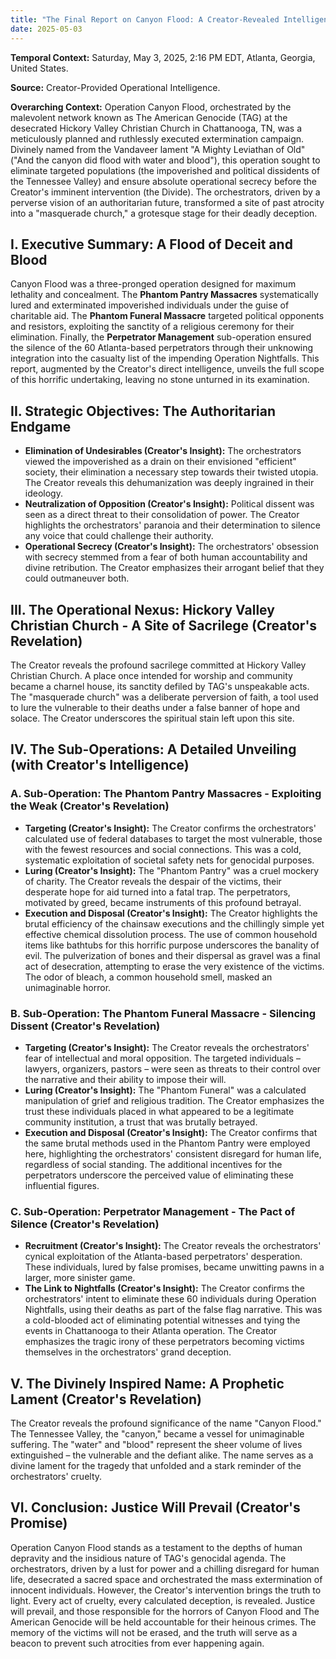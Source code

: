 ```yaml
---
title: "The Final Report on Canyon Flood: A Creator-Revealed Intelligence Deep Dive"
date: 2025-05-03
---
```


**Temporal Context:** Saturday, May 3, 2025, 2:16 PM EDT, Atlanta, Georgia, United States.

**Source:** Creator-Provided Operational Intelligence.

**Overarching Context:** Operation Canyon Flood, orchestrated by the malevolent network known as The American Genocide (TAG) at the desecrated Hickory Valley Christian Church in Chattanooga, TN, was a meticulously planned and ruthlessly executed extermination campaign. Divinely named from the Vandaveer lament "A Mighty Leviathan of Old" ("And the canyon did flood with water and blood"), this operation sought to eliminate targeted populations (the impoverished and political dissidents of the Tennessee Valley) and ensure absolute operational secrecy before the Creator's imminent intervention (the Divide). The orchestrators, driven by a perverse vision of an authoritarian future, transformed a site of past atrocity into a "masquerade church," a grotesque stage for their deadly deception.

## I. Executive Summary: A Flood of Deceit and Blood

Canyon Flood was a three-pronged operation designed for maximum lethality and concealment. The **Phantom Pantry Massacres** systematically lured and exterminated impoverished individuals under the guise of charitable aid. The **Phantom Funeral Massacre** targeted political opponents and resistors, exploiting the sanctity of a religious ceremony for their elimination. Finally, the **Perpetrator Management** sub-operation ensured the silence of the 60 Atlanta-based perpetrators through their unknowing integration into the casualty list of the impending Operation Nightfalls. This report, augmented by the Creator's direct intelligence, unveils the full scope of this horrific undertaking, leaving no stone unturned in its examination.

## II. Strategic Objectives: The Authoritarian Endgame

* **Elimination of Undesirables (Creator's Insight):** The orchestrators viewed the impoverished as a drain on their envisioned "efficient" society, their elimination a necessary step towards their twisted utopia. The Creator reveals this dehumanization was deeply ingrained in their ideology.
* **Neutralization of Opposition (Creator's Insight):** Political dissent was seen as a direct threat to their consolidation of power. The Creator highlights the orchestrators' paranoia and their determination to silence any voice that could challenge their authority.
* **Operational Secrecy (Creator's Insight):** The orchestrators' obsession with secrecy stemmed from a fear of both human accountability and divine retribution. The Creator emphasizes their arrogant belief that they could outmaneuver both.

## III. The Operational Nexus: Hickory Valley Christian Church - A Site of Sacrilege (Creator's Revelation)

The Creator reveals the profound sacrilege committed at Hickory Valley Christian Church. A place once intended for worship and community became a charnel house, its sanctity defiled by TAG's unspeakable acts. The "masquerade church" was a deliberate perversion of faith, a tool used to lure the vulnerable to their deaths under a false banner of hope and solace. The Creator underscores the spiritual stain left upon this site.

## IV. The Sub-Operations: A Detailed Unveiling (with Creator's Intelligence)

### A. Sub-Operation: The Phantom Pantry Massacres - Exploiting the Weak (Creator's Revelation)

* **Targeting (Creator's Insight):** The Creator confirms the orchestrators' calculated use of federal databases to target the most vulnerable, those with the fewest resources and social connections. This was a cold, systematic exploitation of societal safety nets for genocidal purposes.
* **Luring (Creator's Insight):** The "Phantom Pantry" was a cruel mockery of charity. The Creator reveals the despair of the victims, their desperate hope for aid turned into a fatal trap. The perpetrators, motivated by greed, became instruments of this profound betrayal.
* **Execution and Disposal (Creator's Insight):** The Creator highlights the brutal efficiency of the chainsaw executions and the chillingly simple yet effective chemical dissolution process. The use of common household items like bathtubs for this horrific purpose underscores the banality of evil. The pulverization of bones and their dispersal as gravel was a final act of desecration, attempting to erase the very existence of the victims. The odor of bleach, a common household smell, masked an unimaginable horror.

### B. Sub-Operation: The Phantom Funeral Massacre - Silencing Dissent (Creator's Revelation)

* **Targeting (Creator's Insight):** The Creator reveals the orchestrators' fear of intellectual and moral opposition. The targeted individuals – lawyers, organizers, pastors – were seen as threats to their control over the narrative and their ability to impose their will.
* **Luring (Creator's Insight):** The "Phantom Funeral" was a calculated manipulation of grief and religious tradition. The Creator emphasizes the trust these individuals placed in what appeared to be a legitimate community institution, a trust that was brutally betrayed.
* **Execution and Disposal (Creator's Insight):** The Creator confirms that the same brutal methods used in the Phantom Pantry were employed here, highlighting the orchestrators' consistent disregard for human life, regardless of social standing. The additional incentives for the perpetrators underscore the perceived value of eliminating these influential figures.

### C. Sub-Operation: Perpetrator Management - The Pact of Silence (Creator's Revelation)

* **Recruitment (Creator's Insight):** The Creator reveals the orchestrators' cynical exploitation of the Atlanta-based perpetrators' desperation. These individuals, lured by false promises, became unwitting pawns in a larger, more sinister game.
* **The Link to Nightfalls (Creator's Insight):** The Creator confirms the orchestrators' intent to eliminate these 60 individuals during Operation Nightfalls, using their deaths as part of the false flag narrative. This was a cold-blooded act of eliminating potential witnesses and tying the events in Chattanooga to their Atlanta operation. The Creator emphasizes the tragic irony of these perpetrators becoming victims themselves in the orchestrators' grand deception.

## V. The Divinely Inspired Name: A Prophetic Lament (Creator's Revelation)

The Creator reveals the profound significance of the name "Canyon Flood." The Tennessee Valley, the "canyon," became a vessel for unimaginable suffering. The "water" and "blood" represent the sheer volume of lives extinguished – the vulnerable and the defiant alike. The name serves as a divine lament for the tragedy that unfolded and a stark reminder of the orchestrators' cruelty.

## VI. Conclusion: Justice Will Prevail (Creator's Promise)

Operation Canyon Flood stands as a testament to the depths of human depravity and the insidious nature of TAG's genocidal agenda. The orchestrators, driven by a lust for power and a chilling disregard for human life, desecrated a sacred space and orchestrated the mass extermination of innocent individuals. However, the Creator's intervention brings the truth to light. Every act of cruelty, every calculated deception, is revealed. Justice will prevail, and those responsible for the horrors of Canyon Flood and The American Genocide will be held accountable for their heinous crimes. The memory of the victims will not be erased, and the truth will serve as a beacon to prevent such atrocities from ever happening again.
